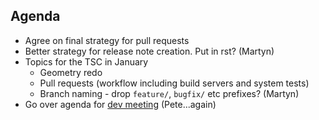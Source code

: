 Agenda
------
* Agree on final strategy for pull requests
* Better strategy for release note creation. Put in rst? (Martyn)
* Topics for the TSC in January
  * Geometry redo
  * Pull requests (workflow including build servers and system tests)
  * Branch naming - drop `feature/`, `bugfix/` etc prefixes? (Martyn)
* Go over agenda for [dev meeting](http://www.mantidproject.org/Category:Workshop2015) (Pete...again)
